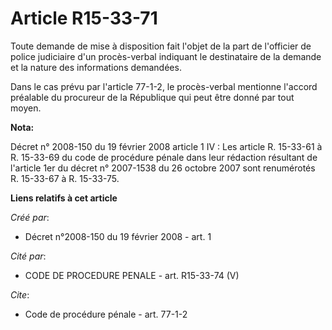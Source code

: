 # Article R15-33-71

Toute demande de mise à disposition fait l'objet de la part de l'officier de police judiciaire d'un procès-verbal indiquant
le destinataire de la demande et la nature des informations demandées. 

Dans le cas prévu par l'article 77-1-2, le procès-verbal mentionne l'accord préalable du procureur de la République qui peut
être donné par tout moyen.

**Nota:**

Décret n° 2008-150 du 19 février 2008 article 1 IV : Les article R. 15-33-61 à R. 15-33-69 du code de procédure pénale dans
leur rédaction résultant de l'article 1er du décret n° 2007-1538 du 26 octobre 2007 sont renumérotés R. 15-33-67 à R.
15-33-75.

**Liens relatifs à cet article**

_Créé par_:

  - Décret n°2008-150 du 19 février 2008 - art. 1

_Cité par_:

  - CODE DE PROCEDURE PENALE - art. R15-33-74 (V)

_Cite_:

  - Code de procédure pénale - art. 77-1-2
